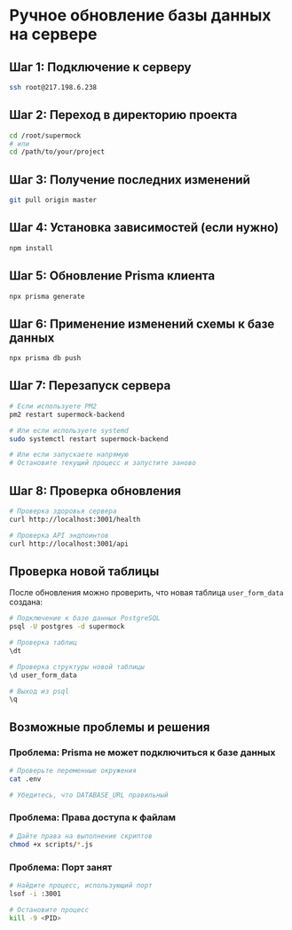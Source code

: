 # Ручное обновление базы данных на сервере

## Шаг 1: Подключение к серверу
```bash
ssh root@217.198.6.238
```

## Шаг 2: Переход в директорию проекта
```bash
cd /root/supermock
# или
cd /path/to/your/project
```

## Шаг 3: Получение последних изменений
```bash
git pull origin master
```

## Шаг 4: Установка зависимостей (если нужно)
```bash
npm install
```

## Шаг 5: Обновление Prisma клиента
```bash
npx prisma generate
```

## Шаг 6: Применение изменений схемы к базе данных
```bash
npx prisma db push
```

## Шаг 7: Перезапуск сервера
```bash
# Если используете PM2
pm2 restart supermock-backend

# Или если используете systemd
sudo systemctl restart supermock-backend

# Или если запускаете напрямую
# Остановите текущий процесс и запустите заново
```

## Шаг 8: Проверка обновления
```bash
# Проверка здоровья сервера
curl http://localhost:3001/health

# Проверка API эндпоинтов
curl http://localhost:3001/api
```

## Проверка новой таблицы

После обновления можно проверить, что новая таблица `user_form_data` создана:

```bash
# Подключение к базе данных PostgreSQL
psql -U postgres -d supermock

# Проверка таблиц
\dt

# Проверка структуры новой таблицы
\d user_form_data

# Выход из psql
\q
```

## Возможные проблемы и решения

### Проблема: Prisma не может подключиться к базе данных
```bash
# Проверьте переменные окружения
cat .env

# Убедитесь, что DATABASE_URL правильный
```

### Проблема: Права доступа к файлам
```bash
# Дайте права на выполнение скриптов
chmod +x scripts/*.js
```

### Проблема: Порт занят
```bash
# Найдите процесс, использующий порт
lsof -i :3001

# Остановите процесс
kill -9 <PID>
``` 